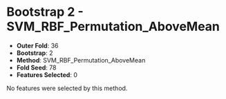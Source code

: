 # Bootstrap 2 - SVM_RBF_Permutation_AboveMean

- **Outer Fold**: 36
- **Bootstrap**: 2
- **Method**: SVM_RBF_Permutation_AboveMean
- **Fold Seed**: 78
- **Features Selected**: 0

No features were selected by this method.
